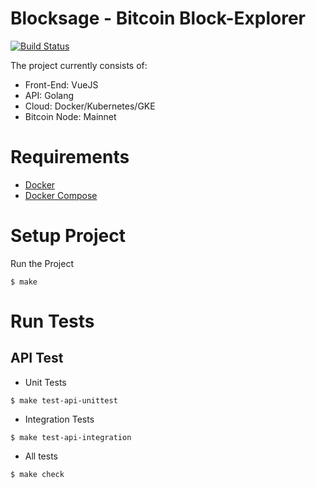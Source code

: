 # Blocksage - Bitcoin Block-Explorer
[![Build Status](https://semaphoreci.com/api/v1/ccdle12/blocksage/branches/master/badge.svg)](https://semaphoreci.com/ccdle12/blocksage)

The project currently consists of:
* Front-End: VueJS
* API:       Golang
* Cloud:     Docker/Kubernetes/GKE
* Bitcoin Node: Mainnet

# Requirements
* [Docker](https://docs.docker.com/install/#supported-platforms)
* [Docker Compose](https://docs.docker.com/compose/install/)

# Setup Project
Run the Project
```
$ make
```

# Run Tests
## API Test
* Unit Tests
```
$ make test-api-unittest
```

* Integration Tests
```
$ make test-api-integration
```

* All tests
```
$ make check
```
